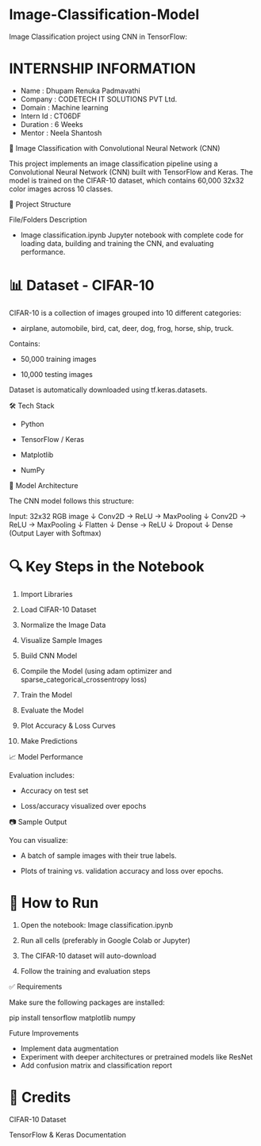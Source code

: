 # Image-Classification-Model

Image Classification project using CNN in TensorFlow:

# INTERNSHIP INFORMATION 

- Name : Dhupam Renuka Padmavathi 
- Company : CODETECH IT SOLUTIONS PVT Ltd.
- Domain : Machine learning 
- Intern Id : CT06DF
- Duration : 6 Weeks 
- Mentor : Neela Shantosh 


🧠 Image Classification with Convolutional Neural Network (CNN)

This project implements an image classification pipeline using a Convolutional Neural Network (CNN) built with TensorFlow and Keras. The model is trained on the CIFAR-10 dataset, which contains 60,000 32x32 color images across 10 classes.



📁 Project Structure

File/Folders	Description

- Image classification.ipynb	Jupyter notebook with complete code for loading data, building and training the CNN, and evaluating performance.




# 📊 Dataset - CIFAR-10

CIFAR-10 is a collection of images grouped into 10 different categories:

- airplane, automobile, bird, cat, deer, dog, frog, horse, ship, truck.


Contains:

- 50,000 training images

- 10,000 testing images


Dataset is automatically downloaded using tf.keras.datasets.


🛠️ Tech Stack

- Python

- TensorFlow / Keras

- Matplotlib

- NumPy



🚀 Model Architecture

The CNN model follows this structure:

Input: 32x32 RGB image
↓
Conv2D → ReLU → MaxPooling
↓
Conv2D → ReLU → MaxPooling
↓
Flatten
↓
Dense → ReLU
↓
Dropout
↓
Dense (Output Layer with Softmax)



# 🔍 Key Steps in the Notebook

1. Import Libraries


2. Load CIFAR-10 Dataset


3. Normalize the Image Data


4. Visualize Sample Images


5. Build CNN Model


6. Compile the Model (using adam optimizer and sparse_categorical_crossentropy loss)


7. Train the Model


8. Evaluate the Model


9. Plot Accuracy & Loss Curves


10. Make Predictions



📈 Model Performance

 Evaluation includes: 
- Accuracy on test set

- Loss/accuracy visualized over epochs


📷 Sample Output

You can visualize:

- A batch of sample images with their true labels.

- Plots of training vs. validation accuracy and loss over epochs.



# 🧪 How to Run

1. Open the notebook: Image classification.ipynb


2. Run all cells (preferably in Google Colab or Jupyter)


3. The CIFAR-10 dataset will auto-download


4. Follow the training and evaluation steps



✅ Requirements

Make sure the following packages are installed:

pip install tensorflow matplotlib numpy


  Future Improvements

- Implement data augmentation
- Experiment with deeper architectures or pretrained models like ResNet
- Add confusion matrix and classification report



# 🙌 Credits

CIFAR-10 Dataset

TensorFlow & Keras Documentation



